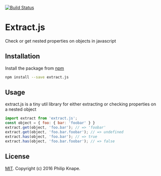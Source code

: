 [![Build Status](https://travis-ci.org/Knape/extract.js.svg?branch=master)](https://travis-ci.org/Knape/extract.js)

# Extract.js

Check or get nested properties on objects in javascript

## Installation

Install the package from [npm](https://npmjs.com/release)

```bash
npm install --save extract.js
```

## Usage

extract.js is a tiny util library for either extracting or checking properties on a nested object

```js
import extract from 'extract.js';
const object = { foo: { bar: 'foobar' } }
extract.get(object, 'foo.bar'); // => 'foobar'
extract.get(object, 'foo.bar.foobar'); // => undefined
extract.has(object, 'foo.bar'); // => true
extract.has(object, 'foo.bar.foobar'); // => false
```

## License

[MIT](LICENSE). Copyright (c) 2016 Philip Knape.
